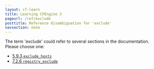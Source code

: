 ```yaml
---
layout: cf-learn
title: Learning CFEngine 3
pageurl: /ref/exclude
posttitle: Reference disambiguation for 'exclude'
navsection: none
---
```


The term 'exclude' could refer to several sections in the documentation. Please choose one:

- [5.9.3 <code>exclude_hosts</code>](https://cfengine.com/manuals/cf3-reference.html#exclude_hosts-in-hub)
- [7.2.6 <code>registry_exclude</code>](https://cfengine.com/manuals/cf3-reference.html#registry_exclude-in-databases)
